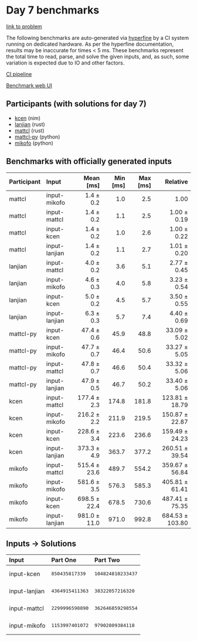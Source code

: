 # Day 7 benchmarks

[link to problem](https://adventofcode.com/2024/day/7)

The following benchmarks are auto-generated via
[hyperfine](https://github.com/sharkdp/hyperfine) by a CI system running on
dedicated hardware. As per the hyperfine documentation, results may be
inaccurate for times < 5 ms. These benchmarks represent the total time to read,
parse, and solve the given inputs, and, as such, some variation is expected due
to IO and other factors.

[CI pipeline](http://ci.papercode.net:8080/teams/main/pipelines/aoc2024)

[Benchmark web UI](https://aoc.ancalagon.black)


## Participants (with solutions for day 7)

- [kcen](https://github.com/kcen/aoc2024) (nim)
- [lanjian](https://github.com/lanjian/aoc-2024) (rust)
- [mattcl](https://github.com/mattcl/aoc2024) (rust)
- [mattcl-py](https://github.com/mattcl/aoc2024-py) (python)
- [mikofo](https://github.com/mikofo/aoc2024) (python)


## Benchmarks with officially generated inputs

| Participant | Input | Mean [ms] | Min [ms] | Max [ms] | Relative |
|:---|:---|---:|---:|---:|---:|
| mattcl | input-mikofo | 1.4 ± 0.2 | 1.0 | 2.5 | 1.00 |
| mattcl | input-mattcl | 1.4 ± 0.2 | 1.1 | 2.5 | 1.00 ± 0.19 |
| mattcl | input-kcen | 1.4 ± 0.2 | 1.0 | 2.6 | 1.00 ± 0.22 |
| mattcl | input-lanjian | 1.4 ± 0.2 | 1.1 | 2.7 | 1.01 ± 0.20 |
| lanjian | input-mattcl | 4.0 ± 0.2 | 3.6 | 5.1 | 2.77 ± 0.45 |
| lanjian | input-mikofo | 4.6 ± 0.3 | 4.0 | 5.8 | 3.23 ± 0.54 |
| lanjian | input-kcen | 5.0 ± 0.2 | 4.5 | 5.7 | 3.50 ± 0.55 |
| lanjian | input-lanjian | 6.3 ± 0.3 | 5.7 | 7.4 | 4.40 ± 0.69 |
| mattcl-py | input-kcen | 47.4 ± 0.6 | 45.9 | 48.8 | 33.09 ± 5.02 |
| mattcl-py | input-mikofo | 47.7 ± 0.7 | 46.4 | 50.6 | 33.27 ± 5.05 |
| mattcl-py | input-mattcl | 47.8 ± 0.7 | 46.6 | 50.4 | 33.32 ± 5.06 |
| mattcl-py | input-lanjian | 47.9 ± 0.5 | 46.7 | 50.2 | 33.40 ± 5.06 |
| kcen | input-mattcl | 177.4 ± 2.3 | 174.8 | 181.8 | 123.81 ± 18.79 |
| kcen | input-mikofo | 216.2 ± 2.2 | 211.9 | 219.5 | 150.87 ± 22.87 |
| kcen | input-kcen | 228.6 ± 3.4 | 223.6 | 236.6 | 159.49 ± 24.23 |
| kcen | input-lanjian | 373.3 ± 4.9 | 363.7 | 377.2 | 260.51 ± 39.54 |
| mikofo | input-mattcl | 515.4 ± 23.6 | 489.7 | 554.2 | 359.67 ± 56.84 |
| mikofo | input-mikofo | 581.6 ± 3.5 | 576.3 | 585.3 | 405.81 ± 61.41 |
| mikofo | input-kcen | 698.5 ± 22.4 | 678.5 | 730.6 | 487.41 ± 75.35 |
| mikofo | input-lanjian | 981.0 ± 11.0 | 971.0 | 992.8 | 684.53 ± 103.80 |


## Inputs -> Solutions

| Input | Part One | Part Two |
|:---|:---|:---|
|input-kcen|<pre>850435817339</pre>|<pre>104824810233437</pre>|
|input-lanjian|<pre>4364915411363</pre>|<pre>38322057216320</pre>|
|input-mattcl|<pre>2299996598890</pre>|<pre>362646859298554</pre>|
|input-mikofo|<pre>1153997401072</pre>|<pre>97902809384118</pre>|